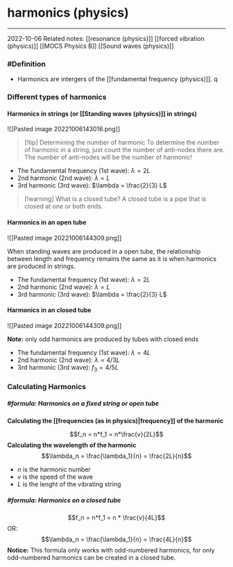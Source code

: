 # harmonics (physics)
---
2022-10-06
Related notes: [[resonance (physics)]] [[forced vibration (physics)]] [[MOCS Physics B]] [[Sound waves (physics)]]

### #Definition
- Harmonics are intergers of the [[fundamental frequency (physics)]].
 q
### Different types of harmonics
#### Harmonics in strings (or [[Standing waves (physics)]] in strings)
![[Pasted image 20221006143016.png]]


> [!tip] Determining the number of harmonic
> To determine the number of harmonic in a string, just count the number of anti-nodes there are. The number of anti-nodes will be the number of harmonic!

- The fundamental frequency (1st wave): $\lambda = 2L$
- 2nd harmonic (2nd wave): $\lambda = L$
- 3rd harmonic (3rd wave): $\lambda = \frac{2}{3} L$


> [!warning] What is a closed tube?
> A closed tube is a pipe that is closed at one or both ends.

#### Harmonics in an open tube
![[Pasted image 20221006144309.png]]

When standing waves are produced in a open tube, the relationship between length and frequency remains the same as it is when harmonics are produced in strings.

- The fundamental frequency (1st wave): $\lambda = 2L$
- 2nd harmonic (2nd wave): $\lambda = L$
- 3rd harmonic (3rd wave): $\lambda = \frac{2}{3} L$

#### Harmonics in an closed tube
![[Pasted image 20221006144309.png]]

**Note:** only odd harmonics are produced by tubes with closed ends

- The fundamental frequency (1st wave): $\lambda = 4L$ 
- 2nd harmonic (2nd wave): $\lambda = 4/3 L$ 
- 3rd harmonic (3rd wave): $f_3 = 4/5 L$

### Calculating Harmonics
##### #formula: Harmonics on a fixed string or open tube

**Calculating the [[frequencies (as in physics)|frequency]] of the harmonic**

$$f_n = n*f_1 = n*\frac{v}{2L}$$
**Calculating the wavelength of the harmonic**
$$\lambda_n = \frac{\lambda_1}{n} = \frac{2L}{n}$$

- $n$ is the harmonic number
- $v$ is the speed of the wave
- $L$ is the lenght of the vibrating string

##### #formula: Harmonics on a closed tube
$$f_n = n*f_1 = n * \frac{v}{4L}$$
OR:
$$\lambda_n = \frac{\lambda_1}{n} = \frac{4L}{n}$$ **Notice:** This formula only works with odd-numbered harmonics, for only odd-numbered harmonics can be created in a closed tube.